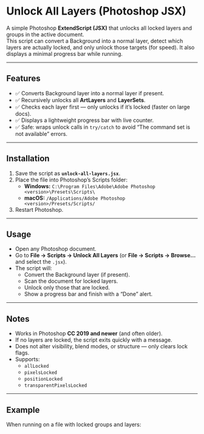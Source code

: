 # Unlock All Layers (Photoshop JSX)

A simple Photoshop **ExtendScript (JSX)** that unlocks all locked layers and groups in the active document.  
This script can convert a Background into a normal layer, detect which layers are actually locked, and only unlock those targets (for speed). It also displays a minimal progress bar while running.

---

## Features
- ✅ Converts Background layer into a normal layer if present.  
- ✅ Recursively unlocks all **ArtLayers** and **LayerSets**.  
- ✅ Checks each layer first — only unlocks if it’s locked (faster on large docs).  
- ✅ Displays a lightweight progress bar with live counter.  
- ✅ Safe: wraps unlock calls in `try/catch` to avoid “The command set is not available” errors.  

---

## Installation
1. Save the script as **`unlock-all-layers.jsx`**.  
2. Place the file into Photoshop’s Scripts folder:  
   - **Windows:** `C:\Program Files\Adobe\Adobe Photoshop <version>\Presets\Scripts\`  
   - **macOS:** `/Applications/Adobe Photoshop <version>/Presets/Scripts/`  
3. Restart Photoshop.  

---

## Usage
- Open any Photoshop document.  
- Go to **File → Scripts → Unlock All Layers** (or **File → Scripts → Browse…** and select the `.jsx`).  
- The script will:
  - Convert the Background layer (if present).  
  - Scan the document for locked layers.  
  - Unlock only those that are locked.  
  - Show a progress bar and finish with a “Done” alert.  

---

## Notes
- Works in Photoshop **CC 2019 and newer** (and often older).  
- If no layers are locked, the script exits quickly with a message.  
- Does not alter visibility, blend modes, or structure — only clears lock flags.  
- Supports:
  - `allLocked`
  - `pixelsLocked`
  - `positionLocked`
  - `transparentPixelsLocked`

---

## Example
When running on a file with locked groups and layers:

